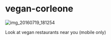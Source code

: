 
# vegan-corleone

![img_20160719_181254](https://cloud.githubusercontent.com/assets/1039076/16957474/bf7814e2-4ddc-11e6-90f3-75e9a7476c3b.jpg)

Look at vegan restaurants near you (mobile only)
